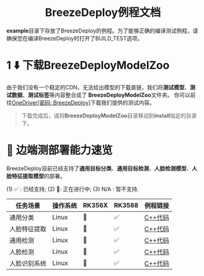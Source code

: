 <h1 align="center">BreezeDeploy例程文档</h1>

**example**目录下存放了BreezeDeploy的例程。为了能够正确的编译测试例程，请确保您在编译BreezeDeploy时打开了BUILD_TEST选项。

# 1 ⬇️ 下载BreezeDeployModelZoo

由于我们没有一个稳定的CDN，无法给出模型的下载直链，我们将**测试模型**、**测试数据**、**测试标签**等内容整合成了
**BreezeDeployModelZoo**文件夹。
你可以前往[OneDriver[密码: BreezeDeploy]](https://1drv.ms/f/s!AhN_zZGLHpt-ghTfJE9mDX9W1ISm)下载我们提供的测试内容。

> 下载完成后，请将**BreezeDeployModelZoo**目录移动到**install**指定的目录下。

# 🌰 边端测部署能力速览

BreezeDeploy目前已经支持了**通用目标分类**、**通用目标检测**、**人脸检测模型**、**人脸特征提取模型**的部署。

(1) ✅ : 已经支持; (2) 🏃: 正在进行中; (3) N/A : 暂不支持.

| 任务场景   | 操作系统  | RK356X | RK3588 | 例程链接                           |
|--------|-------|--------|--------|--------------------------------|
| 通用分类   | Linux | 🏃     | ✅      | [C++代码](./classification_test) |
| 人脸特征提取 | Linux | 🏃     | ✅      | [C++代码](./feature_test)        |
| 通用检测   | Linux | 🏃     | ✅      | [C++代码](./detection_test)      |
| 人脸检测   | Linux | 🏃     | ✅      | [C++代码](./detection_test)      |
| 人脸识别系统 | Linux | 🏃     | ✅      | [C++代码](./pipeline_test)       |

